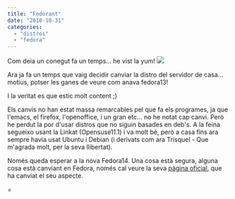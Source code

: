 ```yaml
---
title: "Fedorant"
date: "2010-10-31"
categories: 
  - "distros"
  - "fedora"
---
```


Com deia un conegut fa un temps... he vist la yum!
![](https://www.megaleechers.com/storage/Fedora-Icon.png)


Ara ja fa un temps que vaig decidir canviar la distro del servidor de casa... motius, potser les ganes de veure com anava fedora13!

I la veritat es que estic molt content ;)

Els canvis no han estat massa remarcables pel que fa els programes, ja que l'emacs, el firefox, l'openoffice, i un gran etc... no he notat cap canvi. Però he perdut la por d'usar distros que no siguin basades en deb's. A la feina segueixo usant la Linkat (Opensuse11.1) i va molt bé, però a casa fins ara sempre havia usat Ubuntu i Debian (i derivats com ara Trisquel - Que m'agrada molt, per la seva llibertat).

Només queda esperar a la nova Fedora14. Una cosa està segura, alguna cosa està canviant en Fedora, només cal veure la seva [pàgina oficial](http://fedoraproject.org/), que ha canviat el seu aspecte.

:star:
